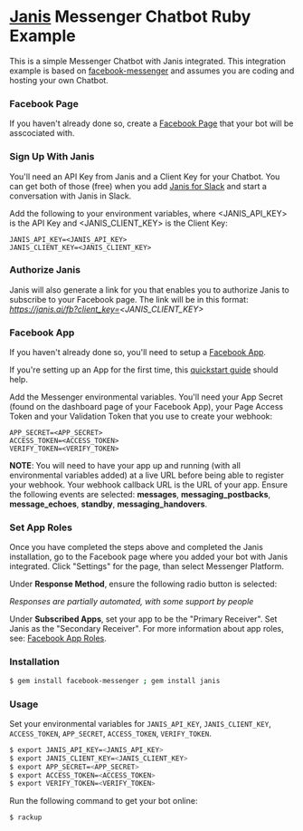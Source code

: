 # [Janis](https://www.janis.ai) Messenger Chatbot Ruby Example

This is a simple Messenger Chatbot with Janis integrated. This integration example is based on [facebook-messenger](https://github.com/jgorset/facebook-messenger) and assumes you are coding and hosting your own Chatbot.

### Facebook Page

If you haven't already done so, create a [Facebook Page](https://www.facebook.com/pages/create) that your bot will be asscociated with.

### Sign Up With Janis

You'll need an API Key from Janis and a Client Key for your Chatbot.  You can get both of those (free) when you add [Janis for Slack](https://www.janis.ai) and start a conversation with Janis in Slack. 

Add the following to your environment variables, where <JANIS_API_KEY> is the API Key and <JANIS_CLIENT_KEY> is the Client Key:
```
JANIS_API_KEY=<JANIS_API_KEY> 
JANIS_CLIENT_KEY=<JANIS_CLIENT_KEY> 
```
### Authorize Janis

Janis will also generate a link for you that enables you to authorize Janis to subscribe to your Facebook page. The link will be in this format: *https://janis.ai/fb?client_key=<JANIS_CLIENT_KEY>*

### Facebook App

If you haven't already done so, you'll need to setup a [Facebook App](https://developers.facebook.com/apps/).

If you're setting up an App for the first time, this [quickstart guide](https://developers.facebook.com/docs/messenger-platform/getting-started/quick-start#getting_started)  should help.

Add the Messenger environmental variables. You'll need your App Secret (found on the dashboard page of your Facebook App), your Page Access Token and your Validation Token that you use to create your webhook:
```
APP_SECRET=<APP_SECRET>
ACCESS_TOKEN=<ACCESS_TOKEN>
VERIFY_TOKEN=<VERIFY_TOKEN>
```

**NOTE**: You will need to have your app up and running (with all environmental variables added) at a live URL before being able to register your webhook. Your webhook callback URL is the URL of your app. Ensure the following events are selected: **messages**, **messaging_postbacks**, **message_echoes**, **standby**, **messaging_handovers**. 

### Set App Roles

Once you have completed the steps above and completed the Janis installation, go to the Facebook page where you added your bot with Janis integrated. Click "Settings" for the page, than select Messenger Platform. 

Under **Response Method**, ensure the following radio button is selected:

*Responses are partially automated, with some support by people*


Under **Subscribed Apps**, set your app to be the "Primary Receiver". Set Janis as the "Secondary Receiver". For more information about app roles, see: [Facebook App Roles](https://developers.facebook.com/docs/messenger-platform/handover-protocol#app_roles).

### Installation

```bash
$ gem install facebook-messenger ; gem install janis
```

### Usage

Set your environmental variables for `JANIS_API_KEY`, `JANIS_CLIENT_KEY`, `ACCESS_TOKEN`, `APP_SECRET`, `ACCESS_TOKEN`, `VERIFY_TOKEN`.

```bash
$ export JANIS_API_KEY=<JANIS_API_KEY>
$ export JANIS_CLIENT_KEY=<JANIS_CLIENT_KEY>
$ export APP_SECRET=<APP_SECRET>
$ export ACCESS_TOKEN=<ACCESS_TOKEN>
$ export VERIFY_TOKEN=<VERIFY_TOKEN>
```

Run the following command to get your bot online:

```bash
$ rackup
```
